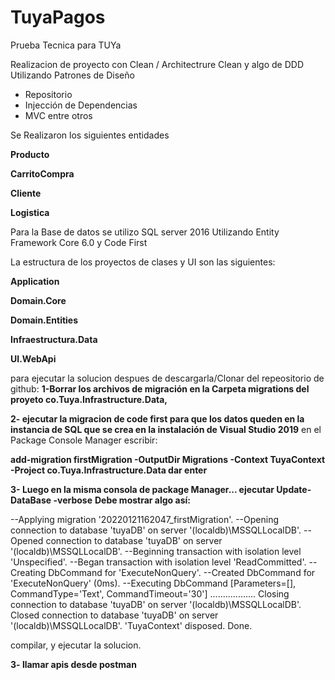 # TuyaPagos
Prueba Tecnica para TUYa

Realizacion de proyecto con Clean / Architectrure Clean y algo de DDD
Utilizando Patrones de Diseño
- Repositorio
- Injección de Dependencias
- MVC entre otros


Se Realizaron los siguientes entidades

**Producto**

**CarritoCompra**

**Cliente**

**Logistica**

Para la Base de datos se utilizo SQL server 2016 Utilizando Entity Framework Core 6.0 y Code First

La estructura de los proyectos de clases y UI son las siguientes:

**Application**

**Domain.Core**

**Domain.Entities**

**Infraestructura.Data**

**UI.WebApi**


para ejecutar la solucion despues de descargarla/Clonar del repeositorio de github:
**1-Borrar los archivos de migración en la Carpeta migrations del proyeto co.Tuya.Infrastructure.Data,**

**2- ejecutar la migracion de code first para que los datos queden en la instancia de SQL que se crea en la instalación de Visual Studio 2019**
en el Package Console Manager escribir:

**add-migration firstMigration -OutputDir Migrations -Context TuyaContext -Project co.Tuya.Infrastructure.Data dar enter**

**3- Luego en la misma consola de package Manager... ejecutar Update-DataBase -verbose**
**Debe mostrar algo así:**

--Applying migration '20220121162047_firstMigration'.
--Opening connection to database 'tuyaDB' on server '(localdb)\MSSQLLocalDB'.
--Opened connection to database 'tuyaDB' on server '(localdb)\MSSQLLocalDB'.
--Beginning transaction with isolation level 'Unspecified'.
--Began transaction with isolation level 'ReadCommitted'.
--Creating DbCommand for 'ExecuteNonQuery'.
--Created DbCommand for 'ExecuteNonQuery' (0ms).
--Executing DbCommand [Parameters=[], CommandType='Text', CommandTimeout='30']
..................
Closing connection to database 'tuyaDB' on server '(localdb)\MSSQLLocalDB'.
Closed connection to database 'tuyaDB' on server '(localdb)\MSSQLLocalDB'.
'TuyaContext' disposed.
Done.


compilar, y ejecutar la solucion.

**3- llamar apis desde postman**
